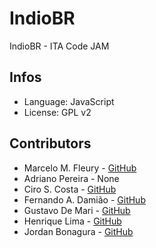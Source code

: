 # IndioBR

IndioBR - ITA Code JAM


## Infos
 * Language: JavaScript
 * License: GPL v2

## Contributors
 * Marcelo M. Fleury - [GitHub](https://github.com/marcelomf)
 * Adriano Pereira - None
 * Ciro S. Costa - [GitHub](https://github.com/cirocosta)
 * Fernando A. Damião - [GitHub](https://github.com/fadamiao)
 * Gustavo De Mari - [GitHub](https://github.com/gustavodemari)
 * Henrique Lima - [GitHub](https://github.com/pandalima)
 * Jordan Bonagura - [GitHub](https://github.com/jbonagura)
 